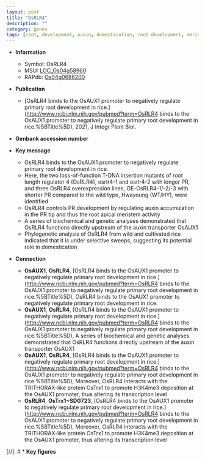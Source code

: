 ```yaml
---
layout: post
title: "OsRLR4"
description: ""
category: genes
tags: [root, development, auxin, domestication, root development, meristem, transporter, auxin transport, root apical meristem, primary root, root length]
---
```


* **Information**  
    + Symbol: OsRLR4  
    + MSU: [LOC_Os04g58960](http://rice.uga.edu/cgi-bin/ORF_infopage.cgi?orf=LOC_Os04g58960)  
    + RAPdb: [Os04g0686200](http://rapdb.dna.affrc.go.jp/viewer/gbrowse_details/irgsp1?name=Os04g0686200)  

* **Publication**  
    + [OsRLR4 binds to the OsAUX1 promoter to negatively regulate primary root development in rice.](http://www.ncbi.nlm.nih.gov/pubmed?term=OsRLR4 binds to the OsAUX1 promoter to negatively regulate primary root development in rice.%5BTitle%5D), 2021, J Integr Plant Biol.

* **Genbank accession number**  

* **Key message**  
    + OsRLR4 binds to the OsAUX1 promoter to negatively regulate primary root development in rice.
    + Here, the two loss-of-function T-DNA insertion mutants of root length regulator 4 (OsRLR4), osrlr4-1 and osrlr4-2 with longer PR, and three OsRLR4 overexpression lines, OE-OsRLR4-1/-2/-3 with shorter PR compared to the wild type, Hwayoung (WT/HY), were identified
    + OsRLR4 controls PR development by regulating auxin accumulation in the PR tip and thus the root apical meristem activity
    + A series of biochemical and genetic analyses demonstrated that OsRLR4 functions directly upstream of the auxin transporter OsAUX1
    + Phylogenetic analysis of OsRLR4 from wild and cultivated rice indicated that it is under selective sweeps, suggesting its potential role in domestication

* **Connection**  
    + __OsAUX1__, __OsRLR4__, [OsRLR4 binds to the OsAUX1 promoter to negatively regulate primary root development in rice.](http://www.ncbi.nlm.nih.gov/pubmed?term=OsRLR4 binds to the OsAUX1 promoter to negatively regulate primary root development in rice.%5BTitle%5D), OsRLR4 binds to the OsAUX1 promoter to negatively regulate primary root development in rice.
    + __OsAUX1__, __OsRLR4__, [OsRLR4 binds to the OsAUX1 promoter to negatively regulate primary root development in rice.](http://www.ncbi.nlm.nih.gov/pubmed?term=OsRLR4 binds to the OsAUX1 promoter to negatively regulate primary root development in rice.%5BTitle%5D),  A series of biochemical and genetic analyses demonstrated that OsRLR4 functions directly upstream of the auxin transporter OsAUX1
    + __OsAUX1__, __OsRLR4__, [OsRLR4 binds to the OsAUX1 promoter to negatively regulate primary root development in rice.](http://www.ncbi.nlm.nih.gov/pubmed?term=OsRLR4 binds to the OsAUX1 promoter to negatively regulate primary root development in rice.%5BTitle%5D),  Moreover, OsRLR4 interacts with the TRITHORAX-like protein OsTrx1 to promote H3K4me3 deposition at the OsAUX1 promoter, thus altering its transcription level
    + __OsRLR4__, __OsTrx1~SDG723__, [OsRLR4 binds to the OsAUX1 promoter to negatively regulate primary root development in rice.](http://www.ncbi.nlm.nih.gov/pubmed?term=OsRLR4 binds to the OsAUX1 promoter to negatively regulate primary root development in rice.%5BTitle%5D),  Moreover, OsRLR4 interacts with the TRITHORAX-like protein OsTrx1 to promote H3K4me3 deposition at the OsAUX1 promoter, thus altering its transcription level

[//]: # * **Key figures**  


